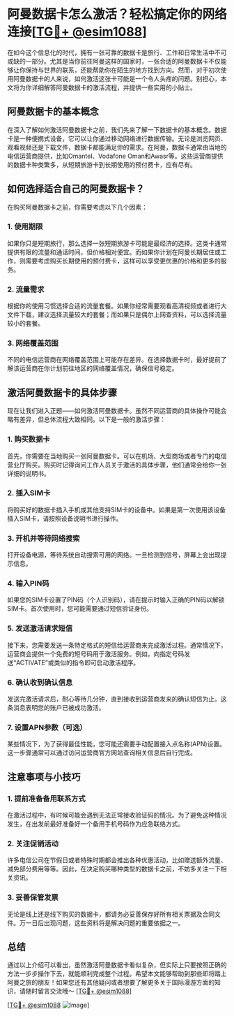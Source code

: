 # 阿曼数据卡怎么激活？轻松搞定你的网络连接[[TG💪+ @esim1088](https://t.me/s/esim1088)]

在如今这个信息化的时代，拥有一张可靠的数据卡是旅行、工作和日常生活中不可或缺的一部分。尤其是当你前往阿曼这样的国家时，一张合适的阿曼数据卡不仅能够让你保持与世界的联系，还能帮助你在陌生的地方找到方向。然而，对于初次使用阿曼数据卡的人来说，如何激活这张卡可能是一个令人头疼的问题。别担心，本文将为你详细解答阿曼数据卡的激活流程，并提供一些实用的小贴士。

## 阿曼数据卡的基本概念

在深入了解如何激活阿曼数据卡之前，我们先来了解一下数据卡的基本概念。数据卡是一种便携式设备，它可以让你通过移动网络进行数据传输。无论是浏览网页、观看视频还是下载文件，数据卡都能满足你的需求。在阿曼，数据卡通常由当地的电信运营商提供，比如Omantel、Vodafone Oman和Awasr等。这些运营商提供的数据卡种类繁多，从短期旅游卡到长期使用的预付费卡，应有尽有。

## 如何选择适合自己的阿曼数据卡？

在购买阿曼数据卡之前，你需要考虑以下几个因素：

### 1. 使用期限

如果你只是短期旅行，那么选择一张短期旅游卡可能是最经济的选择。这类卡通常提供有限的流量和通话时间，但价格相对便宜。而如果你计划在阿曼长期居住或工作，则需要考虑购买长期使用的预付费卡，这样可以享受更优惠的价格和更多的服务。

### 2. 流量需求

根据你的使用习惯选择合适的流量套餐。如果你经常需要观看高清视频或者进行大文件下载，建议选择流量较大的套餐；而如果只是偶尔上网查资料，可以选择流量较小的套餐。

### 3. 网络覆盖范围

不同的电信运营商在网络覆盖范围上可能存在差异。在选择数据卡时，最好提前了解该运营商在你计划前往地区的网络覆盖情况，确保信号稳定。

## 激活阿曼数据卡的具体步骤

现在让我们进入正题——如何激活阿曼数据卡。虽然不同运营商的具体操作可能会略有差异，但总体流程大致相同。以下是一般的激活步骤：

### 1. 购买数据卡

首先，你需要在当地购买一张阿曼数据卡。可以在机场、大型商场或者专门的电信营业厅购买。购买时记得询问工作人员关于激活的具体步骤，他们通常会给你一张详细的说明书。

### 2. 插入SIM卡

将购买好的数据卡插入手机或其他支持SIM卡的设备中。如果是第一次使用该设备插入SIM卡，请按照设备说明书进行操作。

### 3. 开机并等待网络搜索

打开设备电源，等待系统自动搜索可用的网络。一旦检测到信号，屏幕上会出现提示信息。

### 4. 输入PIN码

如果您的SIM卡设置了PIN码（个人识别码），请在提示时输入正确的PIN码以解锁SIM卡。首次使用时，您可能需要通过短信验证身份。

### 5. 发送激活请求短信

接下来，您需要发送一条特定格式的短信给运营商来完成激活过程。通常情况下，运营商会提供一个免费的短号码用于激活服务。例如，向指定号码发送“ACTIVATE”或类似的指令即可启动激活程序。

### 6. 确认收到确认信息

发送完激活请求后，耐心等待几分钟，直到接收到运营商发来的确认短信为止。这条消息表明您的账户已被成功激活。

### 7. 设置APN参数（可选）

某些情况下，为了获得最佳性能，您可能还需要手动配置接入点名称(APN)设置。这一步骤通常可以通过访问运营商官方网站查询相关信息后自行完成。

## 注意事项与小技巧

### 1. 提前准备备用联系方式

在激活过程中，有时候可能会遇到无法正常接收验证码的情况。为了避免这种情况发生，在出发前最好准备好一个备用手机号码作为应急联络方式。

### 2. 关注促销活动

许多电信公司在节假日或者特殊时期都会推出各种优惠活动，比如赠送额外流量、减免部分费用等等。因此，在决定购买哪种类型的数据卡之前，不妨多关注一下相关资讯。

### 3. 妥善保管发票

无论是线上还是线下购买的数据卡，都请务必妥善保存好所有相关票据及合同文件。万一日后出现问题，这些资料将是解决问题的重要依据之一。

## 总结

通过以上介绍可以看出，虽然激活阿曼数据卡看似复杂，但实际上只要按照正确的方法一步步操作下去，就能顺利完成整个过程。希望本文能够帮助到那些即将踏上阿曼之旅的朋友！如果您还有其他疑问或者想要了解更多关于国际漫游方面的知识，请随时留言交流哦～ [[TG💪+ @esim1088](https://t.me/s/esim1088)]

[[TG💪+ @esim1088](https://t.me/s/esim1088) ![Image](https://i.postimg.cc/4NQfJmqS/Snipaste-2025-05-13-00-14-12.png)]